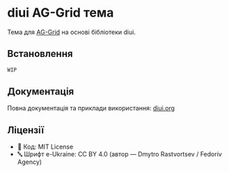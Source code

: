# diui AG-Grid тема

Тема для [AG-Grid](https://www.ag-grid.com/) на основі бібліотеки diui.

## Встановлення

```bash
WIP
```

## Документація

Повна документація та приклади використання: [diui.org](https://diui.org)

## Ліцензії

- 🧩 Код: MIT License
- 🔤 Шрифт e-Ukraine: CC BY 4.0 (автор — Dmytro Rastvortsev / Fedoriv Agency)
